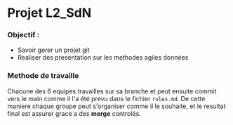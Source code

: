 # Projet L2_SdN

### Objectif :
* Savoir gerer un projet git
* Realiser des presentation sur les methodes agiles données

### Methode de travaille

Chacune des 6 equipes travailles sur sa branche et peut ensuite commit vers le main comme il l'a été prevu dans le fichier ```rules.md```.
De cette maniere chaque groupe peut s'organiser comme il le souhaite, et le resultat final est assurer grace a des **merge** controlés.
